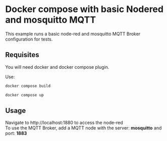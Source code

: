 # Docker compose with basic Nodered and mosquitto MQTT

This example runs a basic node-red and mosquitto MQTT Broker configuration for tests.

## Requisites
You will need docker and docker compose plugin.

Use:
```bash
docker compose build
```

```bash
docker compose up
```

## Usage
Navigate to http://localhost:1880 to access the node-red  
To use the MQTT Broker, add a MQTT node with the server: **mosquitto** and port: **1883**  
